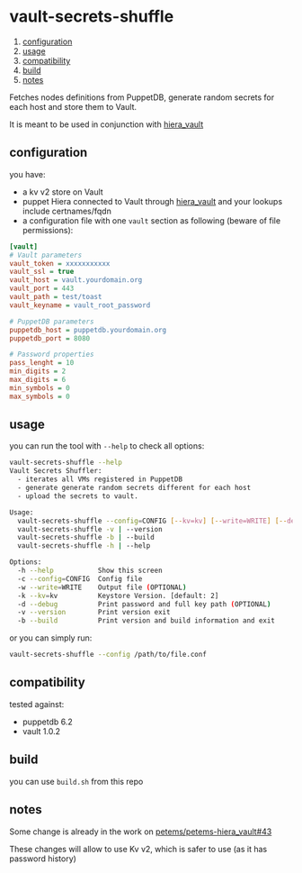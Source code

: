 # vault-secrets-shuffle

1. [configuration](#configuration)
1. [usage](#usage)
1. [compatibility](#compatibility)
1. [build](#build)
1. [notes](#notes)

Fetches nodes definitions from PuppetDB, generate random secrets for each host and store them to Vault.

It is meant to be used in conjunction with [hiera_vault](https://github.com/petems/petems-hiera_vault)

## configuration

you have:

- a kv v2 store on Vault
- puppet Hiera connected to Vault through [hiera_vault](https://github.com/petems/petems-hiera_vault) and your lookups include certnames/fqdn
- a configuration file with one `vault` section as following (beware of file permissions):

```ini
[vault]
# Vault parameters
vault_token = xxxxxxxxxxx
vault_ssl = true
vault_host = vault.yourdomain.org
vault_port = 443
vault_path = test/toast
vault_keyname = vault_root_password

# PuppetDB parameters
puppetdb_host = puppetdb.yourdomain.org
puppetdb_port = 8080

# Password properties
pass_lenght = 10
min_digits = 2
max_digits = 6
min_symbols = 0
max_symbols = 0
```

## usage

you can run the tool with `--help` to check all options:

```bash
vault-secrets-shuffle --help
Vault Secrets Shuffler:
  - iterates all VMs registered in PuppetDB
  - generate generate random secrets different for each host
  - upload the secrets to vault.

Usage:
  vault-secrets-shuffle --config=CONFIG [--kv=kv] [--write=WRITE] [--debug]
  vault-secrets-shuffle -v | --version
  vault-secrets-shuffle -b | --build
  vault-secrets-shuffle -h | --help

Options:
  -h --help           Show this screen
  -c --config=CONFIG  Config file
  -w --write=WRITE    Output file (OPTIONAL)
  -k --kv=kv          Keystore Version. [default: 2]
  -d --debug          Print password and full key path (OPTIONAL)
  -v --version        Print version exit
  -b --build          Print version and build information and exit
```

or you can simply run:

```bash
vault-secrets-shuffle --config /path/to/file.conf
```

## compatibility

tested against:

- puppetdb 6.2
- vault 1.0.2

## build

you can use `build.sh` from this repo

## notes

Some change is already in the work on [petems/petems-hiera_vault#43](https://github.com/petems/petems-hiera_vault/pull/43)

These changes will allow to use Kv v2, which is safer to use (as it has password history)
